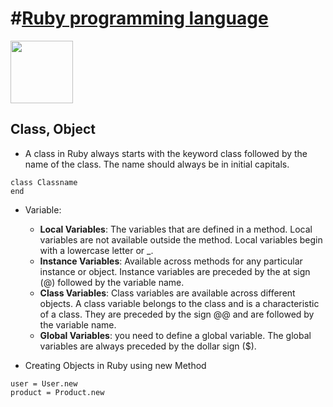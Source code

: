 # #[Ruby programming language](https://www.ruby-lang.org/en/documentation/)
<img src="http://vskills.in/certification/blog/wp-content/uploads/2014/12/ruby-a-programmers-best-friend-indeed.png" width="100" height="100"/>

## Class, Object
- A class in Ruby always starts with the keyword class followed by the name of the class. The name should always be in initial capitals.
```
class Classname
end
```

- Variable:
  + **Local Variables**: The variables that are defined in a method. Local variables are not available outside the method. Local variables begin with a lowercase letter or _.
  + **Instance Variables**: Available across methods for any particular instance or object. Instance variables are preceded by the at sign (@) followed by the variable name.
  + **Class Variables**: Class variables are available across different objects. A class variable belongs to the class and is a characteristic of a class. They are preceded by the sign @@ and are followed by the variable name.
  + **Global Variables**: you need to define a global variable. The global variables are always preceded by the dollar sign ($).
  
- Creating Objects in Ruby using new Method
```
user = User.new
product = Product.new
```
